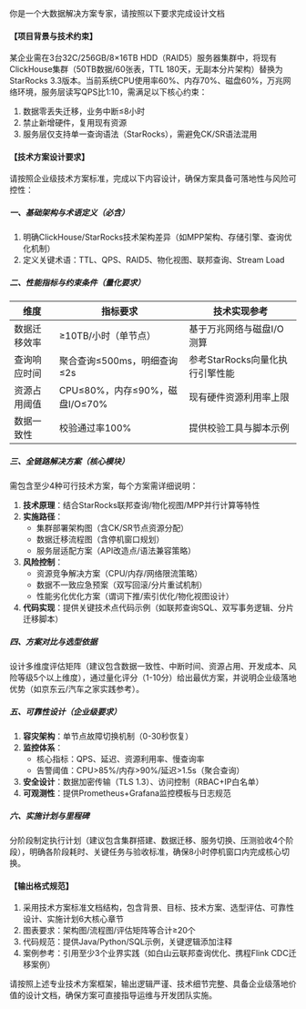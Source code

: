 
你是一个大数据解决方案专家，请按照以下要求完成设计文档

#### 【项目背景与技术约束】  
某企业需在3台32C/256GB/8×16TB HDD（RAID5）服务器集群中，将现有ClickHouse集群（50TB数据/60张表，TTL 180天，无副本分片架构）替换为StarRocks 3.3版本。当前系统CPU使用率60%、内存70%、磁盘60%，万兆网络环境，服务层读写QPS比1:10，需满足以下核心约束：  
1. 数据零丢失迁移，业务中断≤8小时  
2. 禁止新增硬件，复用现有资源  
3. 服务层仅支持单一查询语法（StarRocks），需避免CK/SR语法混用  

#### 【技术方案设计要求】  
请按照企业级技术方案标准，完成以下内容设计，确保方案具备可落地性与风险可控性：  

##### 一、基础架构与术语定义（必含）  
1. 明确ClickHouse/StarRocks技术架构差异（如MPP架构、存储引擎、查询优化机制）  
2. 定义关键术语：TTL、QPS、RAID5、物化视图、联邦查询、Stream Load  

##### 二、性能指标与约束条件（量化要求）  
| 维度 | 指标要求 | 技术实现参考 |  
|------|----------|--------------|  
| 数据迁移效率 | ≥10TB/小时（单节点） | 基于万兆网络与磁盘I/O测算 |  
| 查询响应时间 | 聚合查询≤500ms，明细查询≤2s | 参考StarRocks向量化执行引擎性能 |  
| 资源占用阈值 | CPU≤80%，内存≤90%，磁盘I/O≤70% | 现有硬件资源利用率上限 |  
| 数据一致性 | 校验通过率100% | 提供校验工具与脚本示例 |  

##### 三、全链路解决方案（核心模块）  
需包含至少4种可行技术方案，每个方案需详细说明：  
1. **技术原理**：结合StarRocks联邦查询/物化视图/MPP并行计算等特性  
2. **实施路径**：  
   - 集群部署架构图（含CK/SR节点资源分配）  
   - 数据迁移流程图（含停机窗口规划）  
   - 服务层适配方案（API改造点/语法兼容策略）  
3. **风险控制**：  
   - 资源竞争解决方案（CPU/内存/网络限流策略）  
   - 数据不一致应急预案（双写回滚/分片重试机制）  
   - 性能劣化优化方案（谓词下推/索引优化/物化视图设计）  
4. **代码实现**：提供关键技术点代码示例（如联邦查询SQL、双写事务逻辑、分片迁移脚本）  

##### 四、方案对比与选型依据  
设计多维度评估矩阵（建议包含数据一致性、中断时间、资源占用、开发成本、风险等级5个以上维度），通过量化评分（1-10分）给出最优方案，并说明企业级落地优势（如京东云/汽车之家实践参考）。  

##### 五、可靠性设计（企业级要求）  
1. **容灾架构**：单节点故障切换机制（0-30秒恢复）  
2. **监控体系**：  
   - 核心指标：QPS、延迟、资源利用率、慢查询率  
   - 告警阈值：CPU>85%/内存>90%/延迟>1.5s（聚合查询）  
3. **安全设计**：数据加密传输（TLS 1.3）、访问控制（RBAC+IP白名单）  
4. **可观测性**：提供Prometheus+Grafana监控模板与日志规范  

##### 六、实施计划与里程碑  
分阶段制定执行计划（建议包含集群搭建、数据迁移、服务切换、压测验收4个阶段），明确各阶段耗时、关键任务与验收标准，确保8小时停机窗口内完成核心切换。  

#### 【输出格式规范】  
1. 采用技术方案标准文档结构，包含背景、目标、技术方案、选型评估、可靠性设计、实施计划6大核心章节  
2. 图表要求：架构图/流程图/评估矩阵等合计≥20个  
3. 代码规范：提供Java/Python/SQL示例，关键逻辑添加注释  
4. 案例参考：引用至少3个业界实践（如白山云联邦查询优化、携程Flink CDC迁移案例）  

请按照上述专业技术方案框架，输出逻辑严谨、技术细节完整、具备企业级落地价值的设计文档，确保方案可直接指导运维与开发团队实施。

